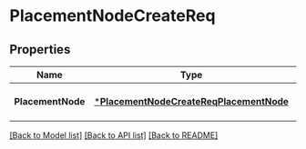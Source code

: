 # PlacementNodeCreateReq

## Properties
Name | Type | Description | Notes
------------ | ------------- | ------------- | -------------
**PlacementNode** | [***PlacementNodeCreateReqPlacementNode**](PlacementNodeCreateReq_PlacementNode.md) |  | [optional] [default to null]

[[Back to Model list]](../README.md#documentation-for-models) [[Back to API list]](../README.md#documentation-for-api-endpoints) [[Back to README]](../README.md)


